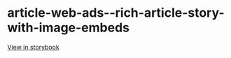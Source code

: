# article-web-ads--rich-article-story-with-image-embeds

[View in storybook](https://raw.githack.com/Independent-Digital-News-and-Media-Ltd/indy-pwamp-sb/PR-1287-sb/index.html?path=/story/article-web-ads--rich-article-story-with-image-embeds)
